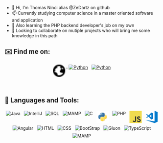 - 👋 Hi, I’m Thomas Ninci alias @ZeDartz on github
- 📫 Currently studying computer science in a master oriented software and application
- 🌱 Also learning the PHP backend developer's job on my own
- 💞️ Looking to collaborate on mutiple projects who will bring me some knowledge in this path

## ✉️ Find me on:

<p align="center">
 <a href="https://github.com/ZeDartz" target="_blank" rel="noopener noreferrer"> <img src="https://raw.githubusercontent.com/iconic/open-iconic/master/svg/globe.svg" alt="Python" height="40" style="vertical-align:top; margin:4px"> </a>
 <a href="https://www.linkedin.com/in/thomas-ninci-5551741ba/" target="_blank" rel="noopener noreferrer"> <img src="https://cdn.jsdelivr.net/npm/simple-icons@v3/icons/linkedin.svg" alt="Python" height="40" style="vertical-align:top; margin:4px"></a>
 <a href="mailto:thomas.ninci@gmail.com"> <img src="https://cdn.jsdelivr.net/npm/simple-icons@v3/icons/gmail.svg" alt="Python" height="40" style="vertical-align:top; margin:4px"></a>
</p>

<br />

## 🧰 Languages and Tools:

<p align="center">
<img src="https://lh3.googleusercontent.com/proxy/nXq523FUTmqgG8wXf4t2WOQwOdqEaosNwiYuDWrLSqQ8EriKRaqDi-jqu4bCzPPq5DpRCXm_IpNFqXtvihYDbiZBfgLhuiFl5a6CvuFJVtf-CmF3_ZKhPg" alt="Java" height="40" width ="36" style="vertical-align:top; margin:4px">
<img src="https://upload.wikimedia.org/wikipedia/commons/thumb/9/9c/IntelliJ_IDEA_Icon.svg/1200px-IntelliJ_IDEA_Icon.svg.png" alt="IntelliJ" height="40" width ="36" style="vertical-align:top; margin:4px">
<img src="http://aurelie-clavier.fr/assets/img/sql.png" alt="SQL" height="40" width="50"style="vertical-align:top; margin:4px">
<img src="https://www.mamp.info/images/icons/mamp-pro.png" alt="MAMP" height="40" width ="36" style="vertical-align:top; margin:4px">
<img src="https://upload.wikimedia.org/wikipedia/commons/1/19/C_Logo.png" alt="C" height="40" width ="36" style="vertical-align:top; margin:4px">
<img src="https://raw.githubusercontent.com/github/explore/80688e429a7d4ef2fca1e82350fe8e3517d3494d/topics/python/python.png" alt="Python" height="40" style="vertical-align:top; margin:4px">
<img src="https://upload.wikimedia.org/wikipedia/commons/thumb/2/27/PHP-logo.svg/1280px-PHP-logo.svg.png" alt="PHP" height="40" width="56"style="vertical-align:top; margin:4px">
<img src="https://raw.githubusercontent.com/github/explore/80688e429a7d4ef2fca1e82350fe8e3517d3494d/topics/javascript/javascript.png" alt="Javascript" height="40" style="vertical-align:top; margin:4px">
<img src="https://raw.githubusercontent.com/github/explore/80688e429a7d4ef2fca1e82350fe8e3517d3494d/topics/visual-studio-code/visual-studio-code.png" alt="VS Code" height="40" style="vertical-align:top; margin:4px">
<img src="https://blog.ninja-squad.com/assets/images/angular.png" alt="Angular" height="40" style="vertical-align:top; margin:4px">
<img src="https://upload.wikimedia.org/wikipedia/commons/thumb/6/61/HTML5_logo_and_wordmark.svg/1200px-HTML5_logo_and_wordmark.svg.png" alt="HTML" height="40" style="vertical-align:top; margin:4px">
<img src="https://upload.wikimedia.org/wikipedia/commons/thumb/d/d5/CSS3_logo_and_wordmark.svg/1200px-CSS3_logo_and_wordmark.svg.png" alt="CSS" height="40" style="vertical-align:top; margin:4px">
<img src="https://www.hugochaume.com/wp-content/uploads/2016/02/solutions_bootstrap.png" alt="BootStrap" height="40" width = "36" style="vertical-align:top; margin:4px">
<img src="https://upload.wikimedia.org/wikipedia/fr/f/fe/SceneBuilderLogo.png" alt="Gluon" height="40" width = "36" style="vertical-align:top; margin:4px">
<img src="https://upload.wikimedia.org/wikipedia/commons/thumb/4/4c/Typescript_logo_2020.svg/1200px-Typescript_logo_2020.svg.png" alt="TypeScript" height="40" width = "36" style="vertical-align:top; margin:4px">
<img src="https://japaniste.fr/wp-content/uploads/2019/12/discord-logo-logodownload-download-logotipos-1.png" alt="MAMP" height="40" width ="36" style="vertical-align:top; margin:4px">
</p>
